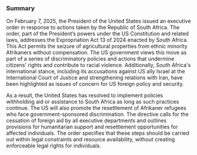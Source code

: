 ### Summary

On February 7, 2025, the President of the United States issued an executive order in response to actions taken by the Republic of South Africa. The order, part of the President’s powers under the US Constitution and related laws, addresses the Expropriation Act 13 of 2024 enacted by South Africa. This Act permits the seizure of agricultural properties from ethnic minority Afrikaners without compensation. The US government views this move as part of a series of discriminatory policies and actions that undermine citizens' rights and contribute to racial violence. Additionally, South Africa's international stance, including its accusations against US ally Israel at the International Court of Justice and strengthening relations with Iran, have been highlighted as issues of concern for US foreign policy and security.

As a result, the United States has resolved to implement policies withholding aid or assistance to South Africa as long as such practices continue. The US will also promote the resettlement of Afrikaner refugees who face government-sponsored discrimination. The directive calls for the cessation of foreign aid by all executive departments and outlines provisions for humanitarian support and resettlement opportunities for affected individuals. The order specifies that these steps should be carried out within legal constraints and resource availability, without creating enforceable legal rights for individuals.
